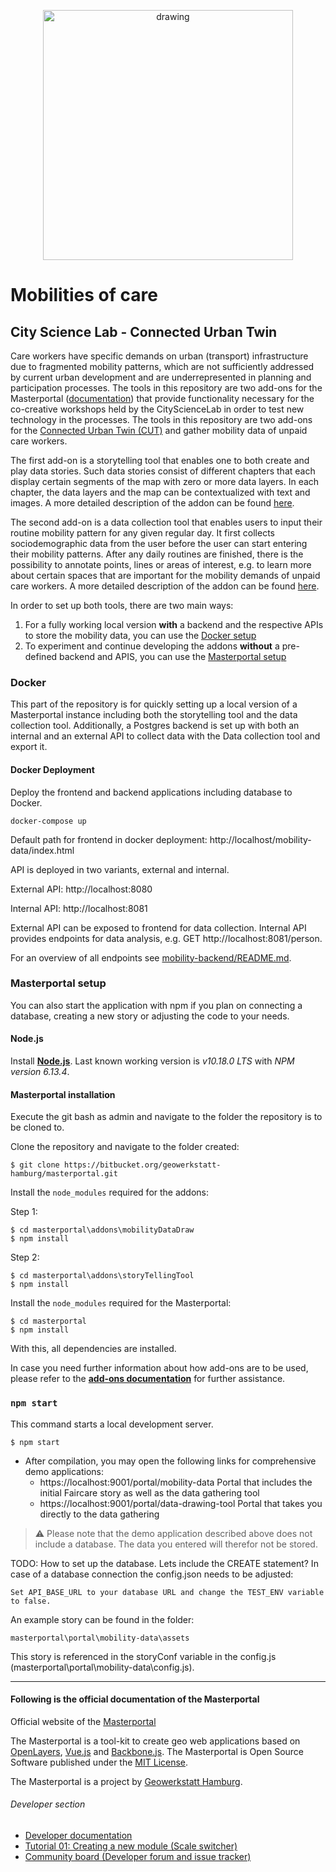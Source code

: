 <p align="center">
<img src="https://user-images.githubusercontent.com/36763878/158801092-5258806e-32e3-4512-9e72-8b5cf9534d1a.jpg" alt="drawing" width="400"/>
</p>

# Mobilities of care
## City Science Lab - Connected Urban Twin

Care workers have specific demands on urban (transport) infrastructure due to fragmented mobility patterns, which are not sufficiently addressed by current urban development and are underrepresented in planning and participation processes. The tools in this repository are two add-ons for the Masterportal ([documentation](#following-is-the-official-documentation-of-the-masterportal)) that provide functionality necessary for the co-creative workshops held by the CityScienceLab in order to test new technology in the processes. The tools in this repository are two add-ons for the [Connected Urban Twin (CUT)](https://www.hamburg.de/cut/) and gather mobility data of unpaid care workers.

The first add-on is a storytelling tool that enables one to both create and play data stories. Such data stories consist of different chapters that each display certain segments of the map with zero or more data layers. In each chapter, the data layers and the map can be contextualized with text and images. A more detailed description of the addon can be found [here](addons/storyTellingTool/doc/config.json.md).

The second add-on is a data collection tool that enables users to input their routine mobility pattern for any given regular day. It first collects sociodemographic data from the user before the user can start entering their mobility patterns. After any daily routines are finished, there is the possibility to annotate points, lines or areas of interest, e.g. to learn more about certain spaces that are important for the mobility demands of unpaid care workers. A more detailed description of the addon can be found [here](addons/mobilityDataDraw/doc/config.json.md).

In order to set up both tools, there are two main ways:

1. For a fully working local version **with** a backend and the respective APIs to store the mobility data, you can use the [Docker setup](#docker)
1. To experiment and continue developing the addons **without** a pre-defined backend and APIS, you can use the [Masterportal setup](#masterportal-setup)

### Docker


This part of the repository is for quickly setting up a local version of a Masterportal instance including both the storytelling tool and the data collection tool. Additionally, a Postgres backend is set up with both an internal and an external API to collect data with the Data collection tool and export it.

#### Docker Deployment

Deploy the frontend and backend applications including database to Docker.

```
docker-compose up
```

Default path for frontend in docker deployment: http://localhost/mobility-data/index.html

API is deployed in two variants, external and internal.

External API: http://localhost:8080

Internal API: http://localhost:8081

External API can be exposed to frontend for data collection. Internal API provides endpoints for data analysis, e.g. GET http://localhost:8081/person.

For an overview of all endpoints see [mobility-backend/README.md](mobility-backend/README.md).


### Masterportal setup

You can also start the application with npm if you plan on connecting a database, creating a new story or adjusting the code to your needs.

#### Node.js

Install **[Node.js](http://nodejs.org)**. Last known working version is *v10.18.0 LTS* with *NPM version 6.13.4*.

#### Masterportal installation

Execute the git bash as admin and navigate to the folder the repository is to be cloned to.

Clone the repository and navigate to the folder created:

```console
$ git clone https://bitbucket.org/geowerkstatt-hamburg/masterportal.git
```

Install the `node_modules` required for the addons:

Step 1:
```console
$ cd masterportal\addons\mobilityDataDraw
$ npm install
```

Step 2:
```console
$ cd masterportal\addons\storyTellingTool
$ npm install
```

Install the `node_modules` required for the Masterportal:

```console
$ cd masterportal
$ npm install
```

With this, all dependencies are installed.

In case you need further information about how add-ons are to be used, please refer to the **[add-ons documentation](addonsVue.md)** for further assistance.

### `npm start`

This command starts a local development server.

```console
$ npm start
```

- After compilation, you may open the following links for comprehensive demo applications:
    - https://localhost:9001/portal/mobility-data Portal that includes the initial Faircare story as well as the data gathering tool
    - https://localhost:9001/portal/data-drawing-tool Portal that takes you directly to the data gathering

>⚠️ Please note that the demo application described above does not include a database. The data you entered will therefor not be stored.

TODO: How to set up the database. Lets include the CREATE statement?
In case of a database connection the config.json needs to be adjusted:

```
Set API_BASE_URL to your database URL and change the TEST_ENV variable to false.
```

An example story can be found in the folder:
```
masterportal\portal\mobility-data\assets
```
This story is referenced in the storyConf variable in the config.js (masterportal\portal\mobility-data\config.js).

---
#### Following is the official documentation of the Masterportal

Official website of the [Masterportal](https://www.masterportal.org/)

The Masterportal is a tool-kit to create geo web applications based on [OpenLayers](https://openlayers.org), [Vue.js](https://vuejs.org/) and [Backbone.js](https://backbonejs.org). The Masterportal is Open Source Software published under the [MIT License](https://bitbucket.org/geowerkstatt-hamburg/masterportal/src/dev/License.txt).

The Masterportal is a project by [Geowerkstatt Hamburg](https://www.hamburg.de/geowerkstatt/).

###### Developer section

* [Developer documentation](doc/devdoc.md)
* [Tutorial 01: Creating a new module (Scale switcher)](https://bitbucket.org/geowerkstatt-hamburg/masterportal/src/dev/doc/vueTutorial.md)
* [Community board (Developer forum and issue tracker)](https://trello.com/c/qajdXkMa/110-willkommen)
